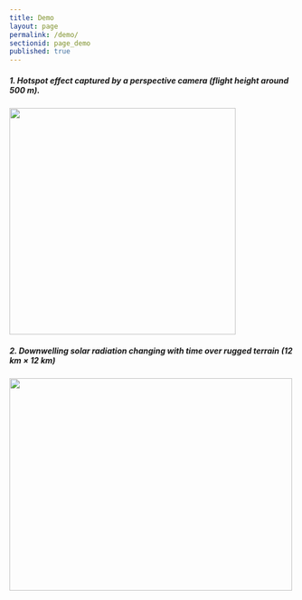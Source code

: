 ```yaml
---
title: Demo
layout: page
permalink: /demo/
sectionid: page_demo
published: true
---
```


##### 1. Hotspot effect captured by a perspective camera (flight height around 500 m).
<img src="http://jianboqi.github.io/img/content/hotspot.gif" width="400" height="400" />

##### 2. Downwelling solar radiation changing with time over rugged terrain (12 km × 12 km)
<img src="http://jianboqi.github.io/img/content/downwelling_radiation.gif" width="500" height="375" />
